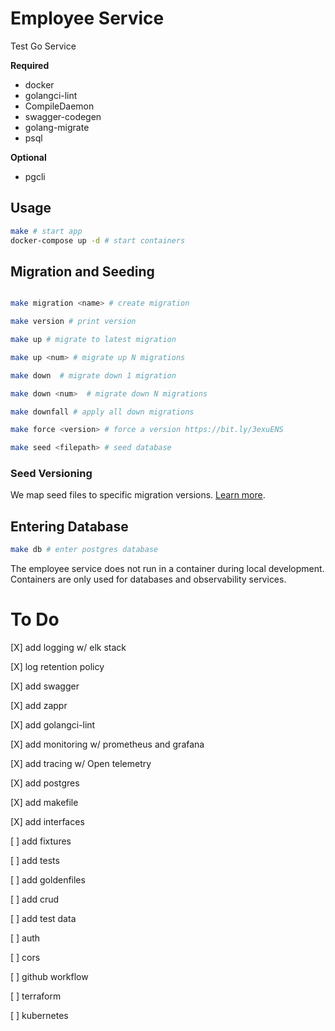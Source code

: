 # Employee Service

Test Go Service

__Required__
- docker
- golangci-lint
- CompileDaemon
- swagger-codegen
- golang-migrate
- psql

__Optional__
- pgcli

## Usage

```bash
make # start app
docker-compose up -d # start containers
```

## Migration and Seeding

```bash

make migration <name> # create migration

make version # print version

make up # migrate to latest migration

make up <num> # migrate up N migrations

make down  # migrate down 1 migration

make down <num>  # migrate down N migrations

make downfall # apply all down migrations

make force <version> # force a version https://bit.ly/3exuENS

make seed <filepath> # seed database
```
### Seed Versioning
We map seed files to specific migration versions. [Learn more](./res/seed/README.md).
## Entering Database

```bash
make db # enter postgres database 
```

The employee service does not run in a container during local development.
Containers are only used for databases and observability services.

# To Do 

[X] add logging w/ elk stack

[X] log retention policy

[X] add swagger

[X] add zappr

[X] add golangci-lint

[X] add monitoring w/ prometheus and grafana

[X] add tracing w/ Open telemetry

[X] add postgres

[X] add makefile

[X] add interfaces

[ ] add fixtures

[ ] add tests

[ ] add goldenfiles

[ ] add crud

[ ] add test data

[ ] auth

[ ] cors

[ ] github workflow

[ ] terraform 

[ ] kubernetes